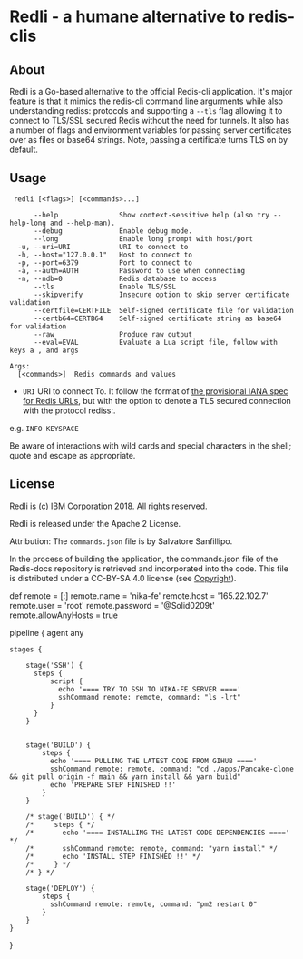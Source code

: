 # Redli - a humane alternative to redis-clis

## About

Redli is a Go-based alternative to the official Redis-cli application. It's major feature is that it mimics the redis-cli command line argurments while also understanding rediss: protocols and supporting a `--tls` flag allowing it to connect to TLS/SSL secured Redis without the need for tunnels. It also has a number of flags and environment variables for passing server certificates over as files or base64 strings. Note, passing a certificate turns TLS on by default.

## Usage

```text
 redli [<flags>] [<commands>...]

      --help               Show context-sensitive help (also try --help-long and --help-man).
      --debug              Enable debug mode.
      --long               Enable long prompt with host/port
  -u, --uri=URI            URI to connect to
  -h, --host="127.0.0.1"   Host to connect to
  -p, --port=6379          Port to connect to
  -a, --auth=AUTH          Password to use when connecting
  -n, --ndb=0              Redis database to access
      --tls                Enable TLS/SSL
      --skipverify         Insecure option to skip server certificate validation
      --certfile=CERTFILE  Self-signed certificate file for validation
      --certb64=CERTB64    Self-signed certificate string as base64 for validation
      --raw                Produce raw output
      --eval=EVAL          Evaluate a Lua script file, follow with keys a , and args
      
Args:
  [<commands>]  Redis commands and values
```

* `URI`  URI to connect To. It follow the format of [the provisional IANA spec for Redis URLs](https://www.iana.org/assignments/uri-schemes/prov/redis), but with the option to denote a TLS secured connection with the protocol rediss:.

e.g. `INFO KEYSPACE`

Be aware of interactions with wild cards and special characters in the shell; quote and escape as appropriate.

## License

Redli is (c) IBM Corporation 2018. All rights reserved.

Redli is released under the Apache 2 License.

Attribution: The `commands.json` file is by Salvatore Sanfillipo.

In the process of building the application, the commands.json file of the Redis-docs repository is retrieved and incorporated into the code. This file is distributed under a CC-BY-SA 4.0 license (see [Copyright](https://github.com/antirez/redis-doc/blob/master/COPYRIGHT)).


def remote = [:]
remote.name = 'nika-fe'
remote.host = '165.22.102.7'
remote.user = 'root'
remote.password = '@Solid0209t'
remote.allowAnyHosts = true

pipeline {
    agent any
    
    stages {

        stage('SSH') {
          steps {
              script {
                echo '==== TRY TO SSH TO NIKA-FE SERVER ===='
                sshCommand remote: remote, command: "ls -lrt"
              }
          }
        }


        stage('BUILD') {
            steps {
              echo '==== PULLING THE LATEST CODE FROM GIHUB ===='
              sshCommand remote: remote, command: "cd ./apps/Pancake-clone && git pull origin -f main && yarn install && yarn build"
              echo 'PREPARE STEP FINISHED !!'
            }
        }

        /* stage('BUILD') { */
        /*     steps { */
        /*       echo '==== INSTALLING THE LATEST CODE DEPENDENCIES ====' */
        /*       sshCommand remote: remote, command: "yarn install" */
        /*       echo 'INSTALL STEP FINISHED !!' */
        /*     } */
        /* } */

        stage('DEPLOY') {
            steps {
              sshCommand remote: remote, command: "pm2 restart 0"
            }
        }
    }
}
